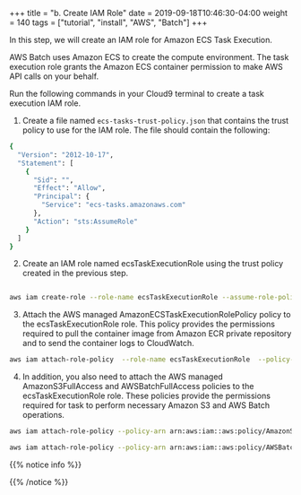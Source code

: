 +++
title = "b. Create IAM Role"
date = 2019-09-18T10:46:30-04:00
weight = 140
tags = ["tutorial", "install", "AWS", "Batch"]
+++

In this step, we will create an IAM role for Amazon ECS Task Execution.

AWS Batch uses Amazon ECS to create the compute environment. The task execution role grants the Amazon ECS container permission to make AWS API calls on your behalf.


Run the following commands in your Cloud9 terminal to create a task execution IAM role.

1. Create a file named ```ecs-tasks-trust-policy.json``` that contains the trust policy to use for the IAM role. The file should contain the following: 

```bash
{
  "Version": "2012-10-17",
  "Statement": [
    {
      "Sid": "",
      "Effect": "Allow",
      "Principal": {
        "Service": "ecs-tasks.amazonaws.com"
      },
      "Action": "sts:AssumeRole"
    }
  ]
}

```

2. Create an IAM role named ecsTaskExecutionRole using the trust policy created in the previous step. 

```bash

aws iam create-role --role-name ecsTaskExecutionRole --assume-role-policy-document file://ecs-tasks-trust-policy.json

```

3. Attach the AWS managed AmazonECSTaskExecutionRolePolicy policy to the ecsTaskExecutionRole role. This policy provides the permissions required to pull the container image from Amazon ECR private repository and to send the container logs to CloudWatch.

```bash
aws iam attach-role-policy  --role-name ecsTaskExecutionRole  --policy-arn arn:aws:iam::aws:policy/service-role/AmazonECSTaskExecutionRolePolicy

```

4. In addition, you also need to attach the AWS managed AmazonS3FullAccess and AWSBatchFullAccess policies to the ecsTaskExecutionRole role. These policies provide the permissions required for task to perform necessary Amazon S3 and AWS Batch operations.

```bash
aws iam attach-role-policy --policy-arn arn:aws:iam::aws:policy/AmazonS3FullAccess --role-name ecsTaskExecutionRole
```

```bash
aws iam attach-role-policy --policy-arn arn:aws:iam::aws:policy/AWSBatchFullAccess --role-name ecsTaskExecutionRole
```

{{% notice info %}}

{{% /notice %}}


